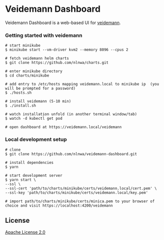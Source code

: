 # Veidemann Dashboard

Veidemann Dashboard is a web-based UI for [veidemann](https://github.com/nlnwa/veidemann-harvester).

### Getting started with veidemann

```
# start minikube
$ minikube start --vm-driver kvm2 --memory 8096 --cpus 2

# fetch veidemann helm charts
$ git clone https://github.com/nlnwa/charts.git

# enter minikube directory
$ cd charts/minikube

# add entry to /etc/hosts mapping veidemann.local to minikube ip  (you will be prompted for a password)
$ ./hosts.sh 

# install veidemann (5-10 min)
$ ./install.sh

# watch installation unfold (in another terminal window/tab)
$ watch -d kubectl get pod

# open dashboard at https://veidemann.local/veidemann
```

### Local development setup


```
# clone
$ git clone https://github.com/nlnwa/veidemann-dashboard.git

# install dependencies
$ yarn

# start development server
$ yarn start \
--ssl \
--ssl-cert 'path/to/charts/minikube/certs/veidemann.local/cert.pem' \
--ssl-key 'path/to/charts/minikube/certs/veidemann.local/key.pem'

# import path/to/charts/minikube/certs/minica.pem to your browser of choice and visit https://localhost:4200/veidemann
```
  
## License

[Apache License 2.0](https://github.com/nlnwa/veidemann-dashboard/blob/master/LICENSE)
